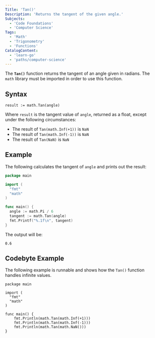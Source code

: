 ```yaml
---
Title: 'Tan()'
Description: 'Returns the tangent of the given angle.'
Subjects:
  - 'Code Foundations'
  - 'Computer Science'
Tags:
  - 'Math'
  - 'Trigonometry'
  - 'Functions'
CatalogContent:
  - 'learn-go'
  - 'paths/computer-science'
---
```


The **`Tan()`** function returns the tangent of an angle given in radians. The `math` library must be imported in order to use this function.

## Syntax

```pseudo
result := math.Tan(angle)
```

Where `result` is the tangent value of `angle`, returned as a float, except under the following circumstances:

- The result of `Tan(math.Inf(+1))` is `NaN`
- The result of `Tan(math.Inf(-1))` is `NaN`
- The result of `Tan(NaN)` is `NaN`

## Example

The following calculates the tangent of `angle` and prints out the result:

```go
package main

import (
  "fmt"
  "math"
)

func main() {
  angle := math.Pi / 6
  tangent := math.Tan(angle)
  fmt.Printf("%.1f\n", tangent)
}
```

The output will be:

```shell
0.6
```

## Codebyte Example

The following example is runnable and shows how the `Tan()` function handles infinite values.

```codebyte/golang
package main

import (
  "fmt"
  "math"
)

func main() {
	fmt.Println(math.Tan(math.Inf(+1)))
	fmt.Println(math.Tan(math.Inf(-1)))
	fmt.Println(math.Tan(math.NaN()))
}
```
